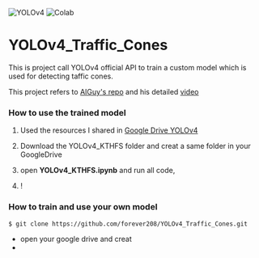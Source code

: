 ![YOLOv4](https://img.shields.io/badge/YOLOv4-API-brightgreen) ![Colab](https://img.shields.io/badge/Colab-training-orange)

# YOLOv4_Traffic_Cones
This is project call YOLOv4 official API to train a custom model which is used for detecting taffic cones.

This project refers to [AIGuy's repo](https://github.com/theAIGuysCode/YOLOv4-Cloud-Tutorial) and his detailed [video](https://www.youtube.com/watch?v=mmj3nxGT2YQ)


### How to use the trained model

1. Used the resources I shared in [Google Drive YOLOv4](https://drive.google.com/drive/folders/169crfWbRucJFBm_u3He2fmEE7l2e9eqK?usp=sharing)
2. Download the YOLOv4_KTHFS folder and creat a same folder in your GoogleDrive
3. open __YOLOv4_KTHFS.ipynb__ and run all code, 
    
4. !



### How to train and use your own model

    $ git clone https://github.com/forever208/YOLOv4_Traffic_Cones.git

    
- open your google drive and creat 
- 

    
